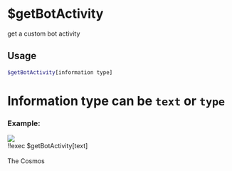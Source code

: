 # $getBotActivity

get a custom bot activity

## Usage

```bash
$getBotActivity[information type]
```

# Information type can be `text` or `type`

### Example:
![](https://i.imgur.com/KyYqUGU.png)\
<discord-messages>
          <discord-message :bot="false" role-color="#ffcc9a" author="Member">
        !!exec $getBotActivity[text]<br><br>
          </discord-message>
          <discord-message :bot="true" role-color="#0099ff" author="Custom Command" avatar="https://media.discordapp.net/avatars/725721249652670555/781224f90c3b841ba5b40678e032f74a.webp">
        The Cosmos
        </discord-message>
</discord-messages>